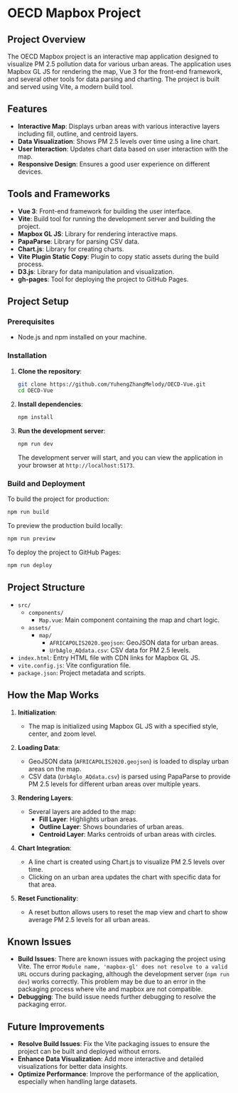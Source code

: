 # OECD Mapbox Project

## Project Overview

The OECD Mapbox project is an interactive map application designed to visualize PM 2.5 pollution data for various urban areas. The application uses Mapbox GL JS for rendering the map, Vue 3 for the front-end framework, and several other tools for data parsing and charting. The project is built and served using Vite, a modern build tool.

## Features

- **Interactive Map**: Displays urban areas with various interactive layers including fill, outline, and centroid layers.
- **Data Visualization**: Shows PM 2.5 levels over time using a line chart.
- **User Interaction**: Updates chart data based on user interaction with the map.
- **Responsive Design**: Ensures a good user experience on different devices.

## Tools and Frameworks

- **Vue 3**: Front-end framework for building the user interface.
- **Vite**: Build tool for running the development server and building the project.
- **Mapbox GL JS**: Library for rendering interactive maps.
- **PapaParse**: Library for parsing CSV data.
- **Chart.js**: Library for creating charts.
- **Vite Plugin Static Copy**: Plugin to copy static assets during the build process.
- **D3.js**: Library for data manipulation and visualization.
- **gh-pages**: Tool for deploying the project to GitHub Pages.

## Project Setup

### Prerequisites

- Node.js and npm installed on your machine.

### Installation

1. **Clone the repository**:
   ```sh
   git clone https://github.com/YuhengZhangMelody/OECD-Vue.git
   cd OECD-Vue
   ```

2. **Install dependencies**:
   ```sh
   npm install
   ```

3. **Run the development server**:
   ```sh
   npm run dev
   ```

   The development server will start, and you can view the application in your browser at `http://localhost:5173`.

### Build and Deployment

To build the project for production:

```sh
npm run build
```

To preview the production build locally:

```sh
npm run preview
```

To deploy the project to GitHub Pages:

```sh
npm run deploy
```

## Project Structure

- `src/`
  - `components/`
    - `Map.vue`: Main component containing the map and chart logic.
  - `assets/`
    - `map/`
      - `AFRICAPOLIS2020.geojson`: GeoJSON data for urban areas.
      - `UrbAglo_AQdata.csv`: CSV data for PM 2.5 levels.
- `index.html`: Entry HTML file with CDN links for Mapbox GL JS.
- `vite.config.js`: Vite configuration file.
- `package.json`: Project metadata and scripts.

## How the Map Works

1. **Initialization**:
   - The map is initialized using Mapbox GL JS with a specified style, center, and zoom level.

2. **Loading Data**:
   - GeoJSON data (`AFRICAPOLIS2020.geojson`) is loaded to display urban areas on the map.
   - CSV data (`UrbAglo_AQdata.csv`) is parsed using PapaParse to provide PM 2.5 levels for different urban areas over multiple years.

3. **Rendering Layers**:
   - Several layers are added to the map:
     - **Fill Layer**: Highlights urban areas.
     - **Outline Layer**: Shows boundaries of urban areas.
     - **Centroid Layer**: Marks centroids of urban areas with circles.

4. **Chart Integration**:
   - A line chart is created using Chart.js to visualize PM 2.5 levels over time.
   - Clicking on an urban area updates the chart with specific data for that area.

5. **Reset Functionality**:
   - A reset button allows users to reset the map view and chart to show average PM 2.5 levels for all urban areas.

## Known Issues

- **Build Issues**: There are known issues with packaging the project using Vite. The error `Module name, 'mapbox-gl' does not resolve to a valid URL` occurs during packaging, although the development server (`npm run dev`) works correctly. This problem may be due to an error in the packaging process where vite and mapbox are not compatible.
- **Debugging**: The build issue needs further debugging to resolve the packaging error.

## Future Improvements

- **Resolve Build Issues**: Fix the Vite packaging issues to ensure the project can be built and deployed without errors.
- **Enhance Data Visualization**: Add more interactive and detailed visualizations for better data insights.
- **Optimize Performance**: Improve the performance of the application, especially when handling large datasets.
